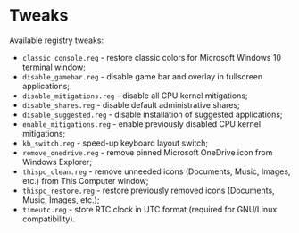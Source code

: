 # Tweaks

Available registry tweaks:

  * `classic_console.reg` - restore classic colors for Microsoft Windows 10 terminal window;
  * `disable_gamebar.reg` - disable game bar and overlay in fullscreen applications;
  * `disable_mitigations.reg` - disable all CPU kernel mitigations;
  * `disable_shares.reg` - disable default administrative shares;
  * `disable_suggested.reg` - disable installation of suggested applications;
  * `enable_mitigations.reg` - enable previously disabled CPU kernel mitigations;
  * `kb_switch.reg` - speed-up keyboard layout switch;
  * `remove_onedrive.reg` - remove pinned Microsoft OneDrive icon from Windows Explorer;
  * `thispc_clean.reg` - remove unneeded icons (Documents, Music, Images, etc.) from This Computer window;
  * `thispc_restore.reg` - restore previously removed icons (Documents, Music, Images, etc.);
  * `timeutc.reg` - store RTC clock in UTC format (required for GNU/Linux compatibility).
